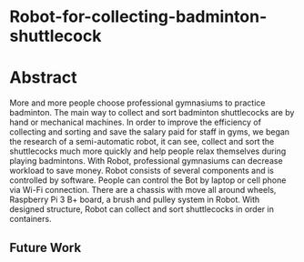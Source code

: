 # Robot-for-collecting-badminton-shuttlecock
# Abstract 
More and more people choose professional gymnasiums to practice badminton. The main way to collect and sort badminton shuttlecocks are by hand or mechanical machines. In order to improve the efficiency of collecting and sorting and save the salary paid for staff in gyms, we began the research of a semi-automatic robot, it can see, collect and sort the shuttlecocks much more quickly and help people relax themselves during playing badmintons. With Robot, professional gymnasiums can decrease workload to save money. Robot consists of several components and is controlled by software. People can control the Bot by laptop or cell phone via Wi-Fi connection. There are a chassis with move all around wheels, Raspberry Pi 3 B+ board, a brush and pulley system in Robot. With designed structure, Robot can collect and sort shuttlecocks in order in containers.

## Future Work
